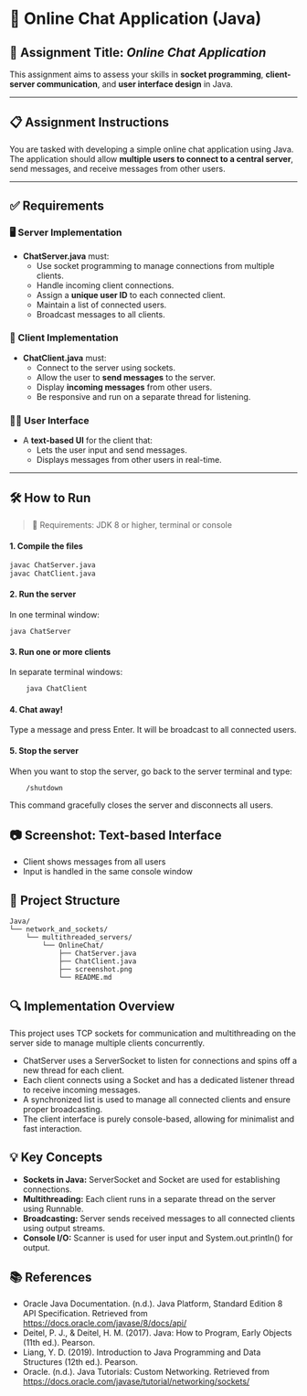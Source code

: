 # 🧠 Online Chat Application (Java)

## 📌 Assignment Title: _Online Chat Application_

This assignment aims to assess your skills in **socket programming**, **client-server communication**, and **user interface design** in Java.

---

## 📋 Assignment Instructions

You are tasked with developing a simple online chat application using Java. The application should allow **multiple users to connect to a central server**, send messages, and receive messages from other users.

---

## ✅ Requirements

### 🖥️ Server Implementation

- **ChatServer.java** must:
  - Use socket programming to manage connections from multiple clients.
  - Handle incoming client connections.
  - Assign a **unique user ID** to each connected client.
  - Maintain a list of connected users.
  - Broadcast messages to all clients.

### 💬 Client Implementation

- **ChatClient.java** must:
  - Connect to the server using sockets.
  - Allow the user to **send messages** to the server.
  - Display **incoming messages** from other users.
  - Be responsive and run on a separate thread for listening.

### 🧑‍💻 User Interface

- A **text-based UI** for the client that:
  - Lets the user input and send messages.
  - Displays messages from other users in real-time.

---

## 🛠️ How to Run

> 📌 Requirements: JDK 8 or higher, terminal or console

#### 1. Compile the files

```bash
javac ChatServer.java
javac ChatClient.java
```

#### 2. Run the server

In one terminal window:

```
java ChatServer
```

#### 3. Run one or more clients

In separate terminal windows:

```bash
    java ChatClient
```

#### 4. Chat away!

Type a message and press Enter. It will be broadcast to all connected users.

#### 5. Stop the server

When you want to stop the server, go back to the server terminal and type:

```bash
    /shutdown
```

This command gracefully closes the server and disconnects all users.

## 📷 Screenshot: Text-based Interface

- Client shows messages from all users
- Input is handled in the same console window

## 📂 Project Structure

```text
Java/
└── network_and_sockets/
    └── multithreaded_servers/
        └── OnlineChat/
            ├── ChatServer.java
            ├── ChatClient.java
            ├── screenshot.png
            └── README.md
```

## 🔍 Implementation Overview

This project uses TCP sockets for communication and multithreading on the server side to manage multiple clients concurrently.

- ChatServer uses a ServerSocket to listen for connections and spins off a new thread for each client.
- Each client connects using a Socket and has a dedicated listener thread to receive incoming messages.
- A synchronized list is used to manage all connected clients and ensure proper broadcasting.
- The client interface is purely console-based, allowing for minimalist and fast interaction.

## 💡 Key Concepts

- **Sockets in Java:** ServerSocket and Socket are used for establishing connections.
- **Multithreading:** Each client runs in a separate thread on the server using Runnable.
- **Broadcasting:** Server sends received messages to all connected clients using output streams.
- **Console I/O:** Scanner is used for user input and System.out.println() for output.

## 📚 References

- Oracle Java Documentation. (n.d.). Java Platform, Standard Edition 8 API Specification. Retrieved from https://docs.oracle.com/javase/8/docs/api/
- Deitel, P. J., & Deitel, H. M. (2017). Java: How to Program, Early Objects (11th ed.). Pearson.
- Liang, Y. D. (2019). Introduction to Java Programming and Data Structures (12th ed.). Pearson.
- Oracle. (n.d.). Java Tutorials: Custom Networking. Retrieved from https://docs.oracle.com/javase/tutorial/networking/sockets/
